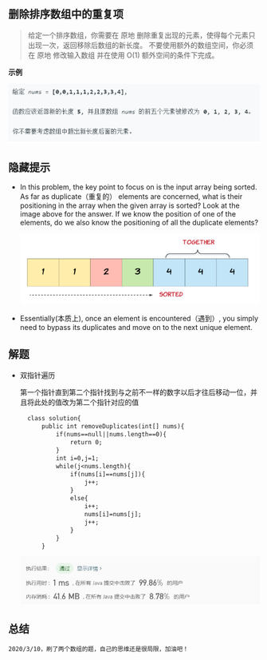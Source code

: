 ## **删除排序数组中的重复项**

>给定一个排序数组，你需要在 原地 删除重复出现的元素，使得每个元素只出现一次，返回移除后数组的新长度。
不要使用额外的数组空间，你必须在 原地 修改输入数组 并在使用 O(1) 额外空间的条件下完成。

**示例**
	
![](pic/2exampel.jpg)

## 隐藏提示

- In this problem, the key point to focus on is the input array being sorted. As far as duplicate（重复的） elements are concerned, what is their positioning in the array when the given array is sorted? Look at the image above for the answer. If we know the position of one of the elements, do we also know the positioning of all the duplicate elements?
	
	![](pic/2tips1.jpg)

- Essentially(本质上), once an element is encountered（遇到）, you simply need to bypass its duplicates and move on to the next unique element.


## 解题

- 双指针遍历
	
	第一个指针直到第二个指针找到与之前不一样的数字以后才往后移动一位，并且将此处的值改为第二个指针对应的值

		class solution{
			public int removeDuplicates(int[] nums){
				if(nums==null||nums.length==0){
					return 0;
				}
				int i=0,j=1;
				while(j<nums.length){
					if(nums[i]==nums[j]){
						j++;
					}
					else{
						i++;
						nums[i]=nums[j];
						j++;
					}							
				}
			}


	![](pic/2_time.jpg)


## 总结
	2020/3/10，刷了两个数组的题，自己的思维还是很局限，加油吧！

